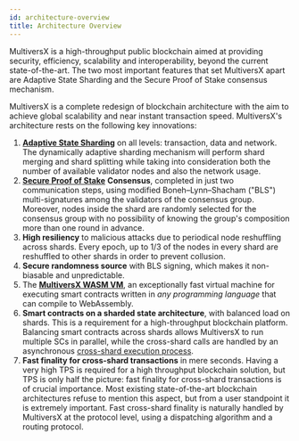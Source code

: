 ```yaml
---
id: architecture-overview
title: Architecture Overview
---
```


MultiversX is a high-throughput public blockchain aimed at providing security, efficiency, scalability and interoperability, beyond the current state-of-the-art. The two most important features that set MultiversX apart are Adaptive State Sharding and the Secure Proof of Stake consensus mechanism.

MultiversX is a complete redesign of blockchain architecture with the aim to achieve global scalability and near instant transaction speed. MultiversX's architecture rests on the following key innovations:

1. [**Adaptive State Sharding**](adaptive-state-sharding.md) on all levels: transaction, data and network. The dynamically adaptive sharding mechanism will perform shard merging and shard splitting while taking into consideration both the number of available validator nodes and also the network usage.
2. [**Secure Proof of Stake**](/technology/secure-proof-of-stake) **Consensus**, completed in just two communication steps, using modified Boneh–Lynn–Shacham ("BLS") multi-signatures among the validators of the consensus group. Moreover, nodes inside the shard are randomly selected for the consensus group with no possibility of knowing the group's composition more than one round in advance.
3. **High resiliency** to malicious attacks due to periodical node reshuffling across shards. Every epoch, up to 1/3 of the nodes in every shard are reshuffled to other shards in order to prevent collusion.
4. **Secure randomness source** with BLS signing, which makes it non-biasable and unpredictable.
5. The [**MultiversX WASM VM**](/technology/the-wasm-vm), an exceptionally fast virtual machine for executing smart contracts written in _any programming language_ that can compile to WebAssembly.
6. **Smart contracts on a sharded state architecture**, with balanced load on shards. This is a requirement for a high-throughput blockchain platform. Balancing smart contracts across shards allows MultiversX to run multiple SCs in parallel, while the cross-shard calls are handled by an asynchronous [cross-shard execution process](/technology/cross-shard-transactions).
7. **Fast finality for cross-shard transactions** in mere seconds. Having a very high TPS is required for a high throughput blockchain solution, but TPS is only half the picture: fast finality for cross-shard transactions is of crucial importance. Most existing state-of-the-art blockchain architectures refuse to mention this aspect, but from a user standpoint it is extremely important. Fast cross-shard finality is naturally handled by MultiversX at the protocol level, using a dispatching algorithm and a routing protocol.
